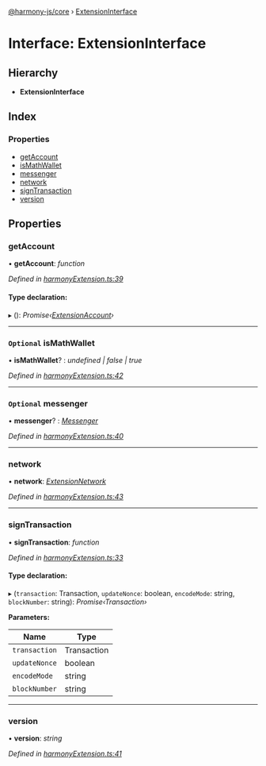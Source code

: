 [@harmony-js/core](../globals.md) › [ExtensionInterface](extensioninterface.md)

# Interface: ExtensionInterface

## Hierarchy

* **ExtensionInterface**

## Index

### Properties

* [getAccount](extensioninterface.md#getaccount)
* [isMathWallet](extensioninterface.md#optional-ismathwallet)
* [messenger](extensioninterface.md#optional-messenger)
* [network](extensioninterface.md#network)
* [signTransaction](extensioninterface.md#signtransaction)
* [version](extensioninterface.md#version)

## Properties

###  getAccount

• **getAccount**: *function*

*Defined in [harmonyExtension.ts:39](https://github.com/FireStack-Lab/Harmony-sdk-core/blob/ad01043/packages/harmony-core/src/harmonyExtension.ts#L39)*

#### Type declaration:

▸ (): *Promise‹[ExtensionAccount](extensionaccount.md)›*

___

### `Optional` isMathWallet

• **isMathWallet**? : *undefined | false | true*

*Defined in [harmonyExtension.ts:42](https://github.com/FireStack-Lab/Harmony-sdk-core/blob/ad01043/packages/harmony-core/src/harmonyExtension.ts#L42)*

___

### `Optional` messenger

• **messenger**? : *[Messenger](../classes/harmony.md#messenger)*

*Defined in [harmonyExtension.ts:40](https://github.com/FireStack-Lab/Harmony-sdk-core/blob/ad01043/packages/harmony-core/src/harmonyExtension.ts#L40)*

___

###  network

• **network**: *[ExtensionNetwork](extensionnetwork.md)*

*Defined in [harmonyExtension.ts:43](https://github.com/FireStack-Lab/Harmony-sdk-core/blob/ad01043/packages/harmony-core/src/harmonyExtension.ts#L43)*

___

###  signTransaction

• **signTransaction**: *function*

*Defined in [harmonyExtension.ts:33](https://github.com/FireStack-Lab/Harmony-sdk-core/blob/ad01043/packages/harmony-core/src/harmonyExtension.ts#L33)*

#### Type declaration:

▸ (`transaction`: Transaction, `updateNonce`: boolean, `encodeMode`: string, `blockNumber`: string): *Promise‹Transaction›*

**Parameters:**

Name | Type |
------ | ------ |
`transaction` | Transaction |
`updateNonce` | boolean |
`encodeMode` | string |
`blockNumber` | string |

___

###  version

• **version**: *string*

*Defined in [harmonyExtension.ts:41](https://github.com/FireStack-Lab/Harmony-sdk-core/blob/ad01043/packages/harmony-core/src/harmonyExtension.ts#L41)*
